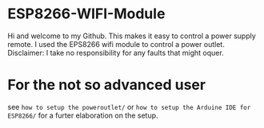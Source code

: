 # ESP8266-WIFI-Module

Hi and welcome to my Github. 
This makes it easy to control a power supply remote. 
I used the EPS8266 wifi module to control a power outlet. 
Disclaimer: I take no responsibility for any faults that might oquer. 

# For the not so advanced user
see `how to setup the poweroutlet/` or `how to setup the Arduine IDE for ESP8266/` for a furter elaboration on the setup. 
